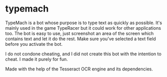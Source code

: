 # typemach
TypeMach is a bot whose purpose is to type text as quickly as possible. It's mainly used in the game TypeRacer but it could work for other applications too.
The bot is easy to use, just screenshot an area of the screen which contains text and let it do the rest. Make sure you've selected a text field before you activate the bot.

I do not condone cheating, and I did not create this bot with the intention to cheat. I made it purely for fun.

Made with the help of the Tesseract OCR engine and its dependencies.
